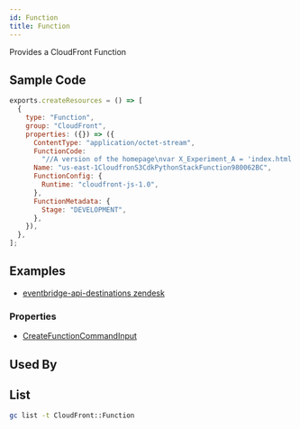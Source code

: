 ```yaml
---
id: Function
title: Function
---
```


Provides a CloudFront Function

## Sample Code

```js
exports.createResources = () => [
  {
    type: "Function",
    group: "CloudFront",
    properties: ({}) => ({
      ContentType: "application/octet-stream",
      FunctionCode:
        "//A version of the homepage\nvar X_Experiment_A = 'index.html';\n//B version of the homepage\nvar X_Experiment_B = 'index_b.html';\n\nfunction handler(event) {\n    var request = event.request;\n    if (Math.random() < 0.8) {\n        request.uri = '/' + X_Experiment_A;\n    } else {\n        request.uri = '/' + X_Experiment_B;\n    }\n    //log which version is displayed\n    console.log('X_Experiment_V ' + (request.uri == '/index.html' ? 'A_VERSION' : 'B_VERSION'));\n    return request;\n}",
      Name: "us-east-1CloudfronS3CdkPythonStackFunction980062BC",
      FunctionConfig: {
        Runtime: "cloudfront-js-1.0",
      },
      FunctionMetadata: {
        Stage: "DEVELOPMENT",
      },
    }),
  },
];
```

## Examples

- [eventbridge-api-destinations zendesk](https://github.com/grucloud/grucloud/tree/main/examples/aws/serverless-patterns/cloudfront-cff-s3-cdk-python)

### Properties

- [CreateFunctionCommandInput](https://docs.aws.amazon.com/AWSJavaScriptSDK/v3/latest/clients/client-cloudfront/interfaces/createfunctioncommandinput.html)

## Used By

## List

```sh
gc list -t CloudFront::Function
```

```txt

```
